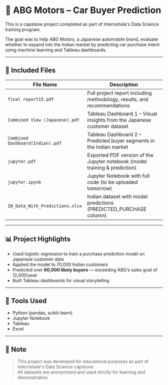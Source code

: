 # 🚗 ABG Motors – Car Buyer Prediction

This is a capstone project completed as part of Internshala's Data Science training program.

The goal was to help ABG Motors, a Japanese automobile brand, evaluate whether to expand into the Indian market by predicting car purchase intent using machine learning and Tableau dashboards.

---

## 📁 Included Files

| File Name                       | Description |
|--------------------------------|-------------|
| `final report15.pdf`           | Full project report including methodology, results, and recommendations |
| `Combined View (Japanese).pdf` | Tableau Dashboard 1 – Visual insights from the Japanese customer dataset |
| `Combined Dashboard(Indian).pdf` | Tableau Dashboard 2 – Predicted buyer segments in the Indian market |
| `jupyter.pdf`                  | Exported PDF version of the Jupyter notebook (model training & prediction) |
| `jupyter.ipynb`                | Jupyter Notebook with full code (to be uploaded tomorrow) |
| `IN_Data_With_Predictions.xlsx`| Indian dataset with model predictions (PREDICTED_PURCHASE column) |

---

## 📊 Project Highlights

- Used logistic regression to train a purchase prediction model on Japanese customer data  
- Applied the model to 70,000 Indian customers  
- Predicted over **60,000 likely buyers** — exceeding ABG’s sales goal of 12,000/year  
- Built Tableau dashboards for visual storytelling

---

## 🧰 Tools Used

- Python (pandas, scikit-learn)
- Jupyter Notebook
- Tableau
- Excel

---

## 📝 Note

> This project was developed for educational purposes as part of Internshala's Data Science capstone.  
All datasets are anonymized and used strictly for learning and demonstration.

